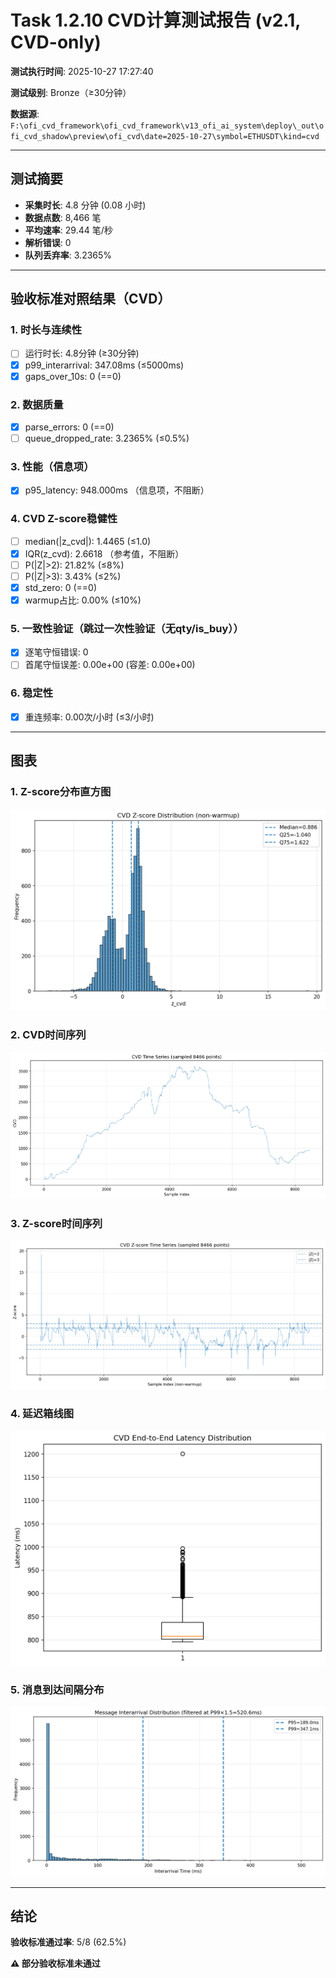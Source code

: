 # Task 1.2.10 CVD计算测试报告 (v2.1, CVD-only)

**测试执行时间**: 2025-10-27 17:27:40

**测试级别**: Bronze（≥30分钟）

**数据源**: `F:\ofi_cvd_framework\ofi_cvd_framework\v13_ofi_ai_system\deploy\_out\ofi_cvd_shadow\preview\ofi_cvd\date=2025-10-27\symbol=ETHUSDT\kind=cvd`

---

## 测试摘要

- **采集时长**: 4.8 分钟 (0.08 小时)
- **数据点数**: 8,466 笔
- **平均速率**: 29.44 笔/秒
- **解析错误**: 0
- **队列丢弃率**: 3.2365%

---

## 验收标准对照结果（CVD）

### 1. 时长与连续性
- [ ] 运行时长: 4.8分钟 (≥30分钟)
- [x] p99_interarrival: 347.08ms (≤5000ms)
- [x] gaps_over_10s: 0 (==0)

### 2. 数据质量
- [x] parse_errors: 0 (==0)
- [ ] queue_dropped_rate: 3.2365% (≤0.5%)

### 3. 性能（信息项）
- [x] p95_latency: 948.000ms （信息项，不阻断）

### 4. CVD Z-score稳健性
- [ ] median(|z_cvd|): 1.4465 (≤1.0)
- [x] IQR(z_cvd): 2.6618 （参考值，不阻断）
- [ ] P(|Z|>2): 21.82% (≤8%)
- [ ] P(|Z|>3): 3.43% (≤2%)
- [x] std_zero: 0 (==0)
- [x] warmup占比: 0.00% (≤10%)

### 5. 一致性验证（跳过一次性验证（无qty/is_buy））
- [x] 逐笔守恒错误: 0
- [ ] 首尾守恒误差: 0.00e+00 (容差: 0.00e+00)

### 6. 稳定性
- [x] 重连频率: 0.00次/小时 (≤3/小时)

---

## 图表

### 1. Z-score分布直方图
![Z-score直方图](../../figs_test/cvd_hist_z.png)

### 2. CVD时间序列
![CVD时间序列](../../figs_test/cvd_timeseries.png)

### 3. Z-score时间序列
![Z-score时间序列](../../figs_test/cvd_z_timeseries.png)

### 4. 延迟箱线图
![延迟箱线图](../../figs_test/cvd_latency_box.png)

### 5. 消息到达间隔分布
![Interarrival分布](../../figs_test/cvd_interarrival_hist.png)

---

## 结论

**验收标准通过率**: 5/8 (62.5%)

**⚠️ 部分验收标准未通过**
